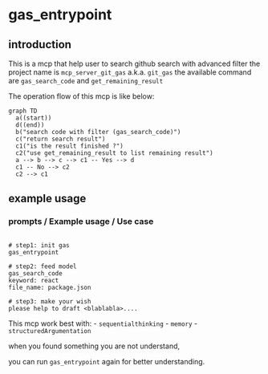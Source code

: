 # gas_entrypoint

## introduction

This is a mcp that help user to search github search with advanced filter
the project name is `mcp_server_git_gas` a.k.a. `git_gas`
the available command are `gas_search_code` and `get_remaining_result`

The operation flow of this mcp is like below:

```mermaid
graph TD
  a((start))
  d((end))
  b("search code with filter (gas_search_code)")
  c("return search result")
  c1("is the result finished ?")
  c2("use get_remaining_result to list remaining result")
  a --> b --> c --> c1 -- Yes --> d
  c1 -- No --> c2
  c2 --> c1
```

## example usage

### prompts / Example usage / Use case

```prompt

# step1: init gas
gas_entrypoint

# step2: feed model
gas_search_code
keyword: react
file_name: package.json

# step3: make your wish
please help to draft <blablabla>....
```

This mcp work best with:
    - `sequentialthinking`
    - `memory`
    - `structuredArgumentation`

when you found something you are not understand,

you can run `gas_entrypoint` again for better understanding.
